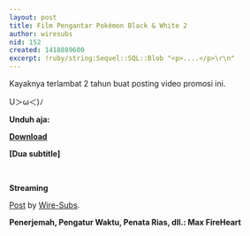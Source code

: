 ```yaml
---
layout: post
title: Film Pengantar Pokémon Black & White 2
author: wiresubs
nid: 152
created: 1418889600
excerpt: !ruby/string:Sequel::SQL::Blob "<p>....</p>\r\n"
---
```

<p class="rtecenter">Kayaknya terlambat 2 tahun buat posting video promosi ini.<br />
U＞ω＜)ﾉ</p>

<p class="rtecenter"><span style="font-size:20px"><strong><span style="font-size:14px">Unduh aja:</span><br />
<a href="http://d.wire-subs.com/1uMnRPJ">Download</a><br />
<span style="font-size:14px">[Dua subtitle]</span></strong></span></p>

<p class="rtecenter"><br />
<strong>Streaming</strong></p>

<div id="fb-root"></div> <script>(function(d, s, id) { var js, fjs = d.getElementsByTagName(s)[0]; if (d.getElementById(id)) return; js = d.createElement(s); js.id = id; js.src = "//connect.facebook.net/en_US/all.js#xfbml=1"; fjs.parentNode.insertBefore(js, fjs); }(document, 'script', 'facebook-jssdk'));</script>
<div class="fb-post" data-href="https://www.facebook.com/video.php?v=834125876637513" data-width="466"><div class="fb-xfbml-parse-ignore"><a href="https://www.facebook.com/video.php?v=834125876637513">Post</a> by <a href="https://www.facebook.com/WireSubs">Wire-Subs</a>.</div></div>


<p class="rtecenter"><strong>Penerjemah, Pengatur Waktu, Penata Rias, dll.: Max FireHeart</strong></p>
